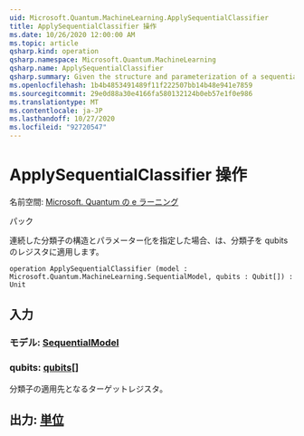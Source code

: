 ```yaml
---
uid: Microsoft.Quantum.MachineLearning.ApplySequentialClassifier
title: ApplySequentialClassifier 操作
ms.date: 10/26/2020 12:00:00 AM
ms.topic: article
qsharp.kind: operation
qsharp.namespace: Microsoft.Quantum.MachineLearning
qsharp.name: ApplySequentialClassifier
qsharp.summary: Given the structure and parameterization of a sequential classifier, applies the classifier to a register of qubits.
ms.openlocfilehash: 1b4b4853491489f11f222507bb14b48e941e7859
ms.sourcegitcommit: 29e0d88a30e4166fa580132124b0eb57e1f0e986
ms.translationtype: MT
ms.contentlocale: ja-JP
ms.lasthandoff: 10/27/2020
ms.locfileid: "92720547"
---
```

# <a name="applysequentialclassifier-operation"></a>ApplySequentialClassifier 操作

名前空間: [Microsoft. Quantum の e ラーニング](xref:Microsoft.Quantum.MachineLearning)

パック [](https://nuget.org/packages/)


連続した分類子の構造とパラメーター化を指定した場合、は、分類子を qubits のレジスタに適用します。

```qsharp
operation ApplySequentialClassifier (model : Microsoft.Quantum.MachineLearning.SequentialModel, qubits : Qubit[]) : Unit
```


## <a name="input"></a>入力

### <a name="model--sequentialmodel"></a>モデル: [SequentialModel](xref:Microsoft.Quantum.MachineLearning.SequentialModel)




### <a name="qubits--qubit"></a>qubits: [qubits](xref:microsoft.quantum.lang-ref.qubit)[]

分類子の適用先となるターゲットレジスタ。



## <a name="output--unit"></a>出力: [単位](xref:microsoft.quantum.lang-ref.unit)

